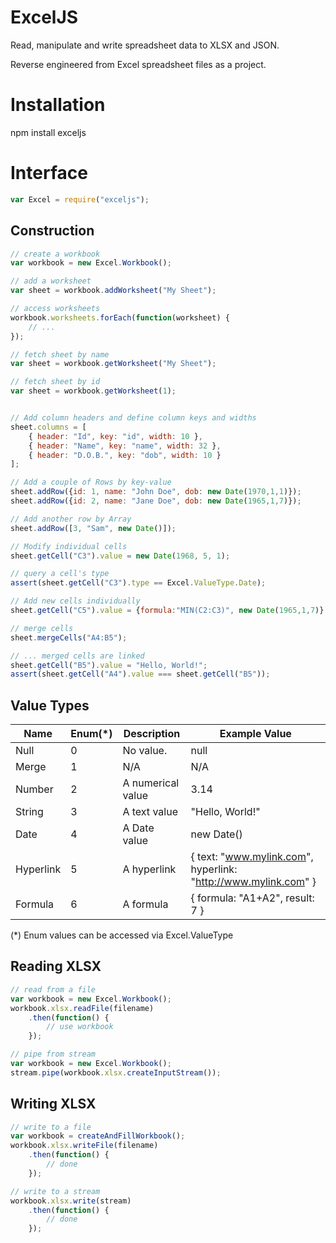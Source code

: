# ExcelJS

Read, manipulate and write spreadsheet data to XLSX and JSON.

Reverse engineered from Excel spreadsheet files as a project.

# Installation

npm install exceljs

# Interface

```javascript
var Excel = require("exceljs");
```

## Construction

```javascript
// create a workbook
var workbook = new Excel.Workbook();

// add a worksheet
var sheet = workbook.addWorksheet("My Sheet");

// access worksheets
workbook.worksheets.forEach(function(worksheet) {
    // ...
});

// fetch sheet by name
var sheet = workbook.getWorksheet("My Sheet");

// fetch sheet by id
var sheet = workbook.getWorksheet(1);


// Add column headers and define column keys and widths
sheet.columns = [
    { header: "Id", key: "id", width: 10 },
    { header: "Name", key: "name", width: 32 },
    { header: "D.O.B.", key: "dob", width: 10 }
];

// Add a couple of Rows by key-value
sheet.addRow({id: 1, name: "John Doe", dob: new Date(1970,1,1)});
sheet.addRow({id: 2, name: "Jane Doe", dob: new Date(1965,1,7)});

// Add another row by Array
sheet.addRow([3, "Sam", new Date()]);

// Modify individual cells
sheet.getCell("C3").value = new Date(1968, 5, 1);

// query a cell's type
assert(sheet.getCell("C3").type == Excel.ValueType.Date);

// Add new cells individually
sheet.getCell("C5").value = {formula:"MIN(C2:C3)", new Date(1965,1,7)};

// merge cells
sheet.mergeCells("A4:B5");

// ... merged cells are linked
sheet.getCell("B5").value = "Hello, World!";
assert(sheet.getCell("A4").value === sheet.getCell("B5"));
```

## Value Types

| Name      | Enum(*)   | Description   | Example Value |
| --------- | --------- | ------------- | ------------- |
| Null      | 0         | No value.     | null |
| Merge     | 1         | N/A           | N/A |
| Number    | 2         | A numerical value | 3.14 |
| String    | 3         | A text value  | "Hello, World!" |
| Date      | 4         | A Date value  | new Date()  |
| Hyperlink | 5         | A hyperlink   | { text: "www.mylink.com", hyperlink: "http://www.mylink.com" } |
| Formula   | 6         | A formula     | { formula: "A1+A2", result: 7 } |

(*) Enum values can be accessed via Excel.ValueType

## Reading XLSX

```javascript
// read from a file
var workbook = new Excel.Workbook();
workbook.xlsx.readFile(filename)
    .then(function() {
        // use workbook
    });

// pipe from stream
var workbook = new Excel.Workbook();
stream.pipe(workbook.xlsx.createInputStream());
```

## Writing XLSX

```javascript
// write to a file
var workbook = createAndFillWorkbook();
workbook.xlsx.writeFile(filename)
    .then(function() {
        // done
    });

// write to a stream
workbook.xlsx.write(stream)
    .then(function() {
        // done
    });
```